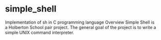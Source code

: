 # simple_shell
Implementation of sh in C programming language
Overview
Simple Shell is a Holberton School pair project. The general goal of the project is to write a simple UNIX command interpreter.

